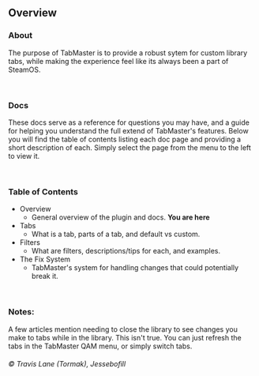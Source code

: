 ## Overview

### About
The purpose of TabMaster is to provide a robust sytem for custom library tabs, while making the experience feel like its always been a part of SteamOS.

<br/>


### Docs
These docs serve as a reference for questions you may have, and a guide for helping you understand the full extend of TabMaster's features. Below you will find the table of contents listing each doc page and providing a short description of each. Simply select the page from the menu to the left to view it.

<br/>


### Table of Contents
* Overview
  * General overview of the plugin and docs. **You are here**
* Tabs
  * What is a tab, parts of a tab, and default vs custom.
* Filters
  * What are filters, descriptions/tips for each, and examples.
* The Fix System
  * TabMaster's system for handling changes that could potentially break it.

<br/>


### Notes:
A few articles mention needing to close the library to see changes you make to tabs while in the library. This isn't true. You can just refresh the tabs in the TabMaster QAM menu, or simply switch tabs.


###### © Travis Lane (Tormak), Jessebofill
